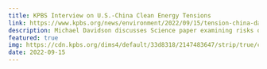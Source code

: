 ```yaml
---
title: KPBS Interview on U.S.-China Clean Energy Tensions
link: https://www.kpbs.org/news/environment/2022/09/15/tension-china-damage-efforts-address-climate-change
description: Michael Davidson discusses Science paper examining risks of decoupling from China
featured: true
img: https://cdn.kpbs.org/dims4/default/33d8318/2147483647/strip/true/crop/216x60+0+0/resize/432x120!/format/webp/quality/90/?url=https%3A%2F%2Fcdn.kpbs.org%2Fdims4%2Fdefault%2F585dbf9%2F2147483647%2Fresize%2Fx60%2Fquality%2F90%2F%3Furl%3Dhttp%3A%2F%2Fkpbs-brightspot.s3.amazonaws.com%2F63%2F77%2Ff1dd4b4c432990a1b22eb0317a81%2Fkpbs-header-logo.png
date: 2022-09-15
---
```

